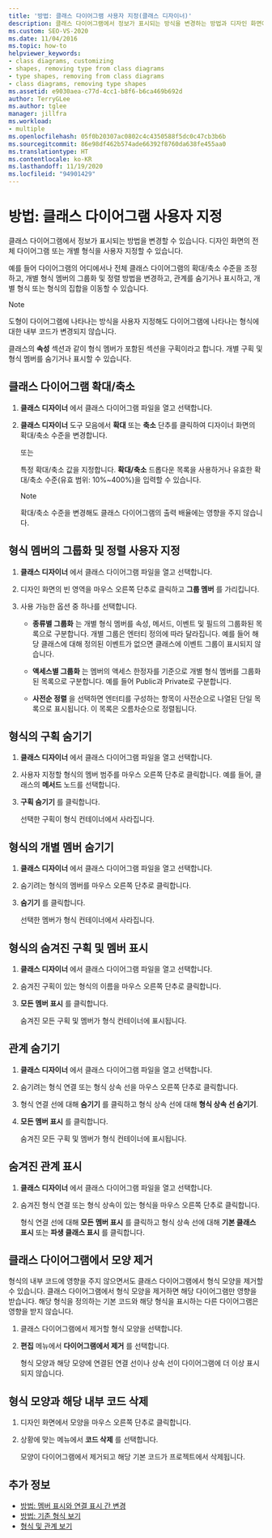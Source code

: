 ```yaml
---
title: '방법: 클래스 다이어그램 사용자 지정(클래스 디자이너)'
description: 클래스 다이어그램에서 정보가 표시되는 방식을 변경하는 방법과 디자인 화면에서 전체 다이어그램 또는 개별 형식을 사용자 지정하는 방법을 알아봅니다.
ms.custom: SEO-VS-2020
ms.date: 11/04/2016
ms.topic: how-to
helpviewer_keywords:
- class diagrams, customizing
- shapes, removing type from class diagrams
- type shapes, removing from class diagrams
- class diagrams, removing type shapes
ms.assetid: e9030aea-c77d-4cc1-b8f6-b6ca469b692d
author: TerryGLee
ms.author: tglee
manager: jillfra
ms.workload:
- multiple
ms.openlocfilehash: 05f0b20307ac0802c4c4350588f5dc0c47cb3b6b
ms.sourcegitcommit: 86e98df462b574ade66392f8760da638fe455aa0
ms.translationtype: HT
ms.contentlocale: ko-KR
ms.lasthandoff: 11/19/2020
ms.locfileid: "94901429"
---
```

# <a name="how-to-customize-class-diagrams"></a>방법: 클래스 다이어그램 사용자 지정

클래스 다이어그램에서 정보가 표시되는 방법을 변경할 수 있습니다. 디자인 화면의 전체 다이어그램 또는 개별 형식을 사용자 지정할 수 있습니다.

예를 들어 다이어그램의 어디에서나 전체 클래스 다이어그램의 확대/축소 수준을 조정하고, 개별 형식 멤버의 그룹화 및 정렬 방법을 변경하고, 관계를 숨기거나 표시하고, 개별 형식 또는 형식의 집합을 이동할 수 있습니다.

> [!NOTE]
> 도형이 다이어그램에 나타나는 방식을 사용자 지정해도 다이어그램에 나타나는 형식에 대한 내부 코드가 변경되지 않습니다.

클래스의 **속성** 섹션과 같이 형식 멤버가 포함된 섹션을 구획이라고 합니다. 개별 구획 및 형식 멤버를 숨기거나 표시할 수 있습니다.

## <a name="zoom-in-and-out-of-the-class-diagram"></a>클래스 다이어그램 확대/축소

1. **클래스 디자이너** 에서 클래스 다이어그램 파일을 열고 선택합니다.

2. **클래스 디자이너** 도구 모음에서 **확대** 또는 **축소** 단추를 클릭하여 디자이너 화면의 확대/축소 수준을 변경합니다.

     또는

     특정 확대/축소 값을 지정합니다. **확대/축소** 드롭다운 목록을 사용하거나 유효한 확대/축소 수준(유효 범위: 10%~400%)을 입력할 수 있습니다.

    > [!NOTE]
    > 확대/축소 수준을 변경해도 클래스 다이어그램의 출력 배율에는 영향을 주지 않습니다.

## <a name="customize-grouping-and-sorting-of-type-members"></a>형식 멤버의 그룹화 및 정렬 사용자 지정

1. **클래스 디자이너** 에서 클래스 다이어그램 파일을 열고 선택합니다.

2. 디자인 화면의 빈 영역을 마우스 오른쪽 단추로 클릭하고 **그룹 멤버** 를 가리킵니다.

3. 사용 가능한 옵션 중 하나를 선택합니다.

    - **종류별 그룹화** 는 개별 형식 멤버를 속성, 메서드, 이벤트 및 필드의 그룹화된 목록으로 구분합니다. 개별 그룹은 엔터티 정의에 따라 달라집니다. 예를 들어 해당 클래스에 대해 정의된 이벤트가 없으면 클래스에 이벤트 그룹이 표시되지 않습니다.

    - **액세스별 그룹화** 는 멤버의 액세스 한정자를 기준으로 개별 형식 멤버를 그룹화된 목록으로 구분합니다. 예를 들어 Public과 Private로 구분합니다.

    - **사전순 정렬** 을 선택하면 엔터티를 구성하는 항목이 사전순으로 나열된 단일 목록으로 표시됩니다. 이 목록은 오름차순으로 정렬됩니다.

## <a name="hide-compartments-on-a-type"></a>형식의 구획 숨기기

1. **클래스 디자이너** 에서 클래스 다이어그램 파일을 열고 선택합니다.

2. 사용자 지정할 형식의 멤버 범주를 마우스 오른쪽 단추로 클릭합니다. 예를 들어, 클래스의 **메서드** 노드를 선택합니다.

3. **구획 숨기기** 를 클릭합니다.

     선택한 구획이 형식 컨테이너에서 사라집니다.

## <a name="hide-individual-members-on-a-type"></a>형식의 개별 멤버 숨기기

1. **클래스 디자이너** 에서 클래스 다이어그램 파일을 열고 선택합니다.

2. 숨기려는 형식의 멤버를 마우스 오른쪽 단추로 클릭합니다.

3. **숨기기** 를 클릭합니다.

     선택한 멤버가 형식 컨테이너에서 사라집니다.

## <a name="show-hidden-compartments-and-members-on-a-type"></a>형식의 숨겨진 구획 및 멤버 표시

1. **클래스 디자이너** 에서 클래스 다이어그램 파일을 열고 선택합니다.

2. 숨겨진 구획이 있는 형식의 이름을 마우스 오른쪽 단추로 클릭합니다.

3. **모든 멤버 표시** 를 클릭합니다.

     숨겨진 모든 구획 및 멤버가 형식 컨테이너에 표시됩니다.

## <a name="hide-relationships"></a>관계 숨기기

1. **클래스 디자이너** 에서 클래스 다이어그램 파일을 열고 선택합니다.

2. 숨기려는 형식 연결 또는 형식 상속 선을 마우스 오른쪽 단추로 클릭합니다.

3. 형식 연결 선에 대해 **숨기기** 를 클릭하고 형식 상속 선에 대해 **형식 상속 선 숨기기**.

4. **모든 멤버 표시** 를 클릭합니다.

     숨겨진 모든 구획 및 멤버가 형식 컨테이너에 표시됩니다.

## <a name="show-hidden-relationships"></a>숨겨진 관계 표시

1. **클래스 디자이너** 에서 클래스 다이어그램 파일을 열고 선택합니다.

2. 숨겨진 형식 연결 또는 형식 상속이 있는 형식을 마우스 오른쪽 단추로 클릭합니다.

   형식 연결 선에 대해 **모든 멤버 표시** 를 클릭하고 형식 상속 선에 대해 **기본 클래스 표시** 또는 **파생 클래스 표시** 를 클릭합니다.

## <a name="remove-a-shape-from-a-class-diagram"></a>클래스 다이어그램에서 모양 제거
형식의 내부 코드에 영향을 주지 않으면서도 클래스 다이어그램에서 형식 모양을 제거할 수 있습니다. 클래스 다이어그램에서 형식 모양을 제거하면 해당 다이어그램만 영향을 받습니다. 해당 형식을 정의하는 기본 코드와 해당 형식을 표시하는 다른 다이어그램은 영향을 받지 않습니다.

1. 클래스 다이어그램에서 제거할 형식 모양을 선택합니다.

2. **편집** 메뉴에서 **다이어그램에서 제거** 를 선택합니다.

     형식 모양과 해당 모양에 연결된 연결 선이나 상속 선이 다이어그램에 더 이상 표시되지 않습니다.

## <a name="delete-a-type-shape-and-its-underlying-code"></a>형식 모양과 해당 내부 코드 삭제

1. 디자인 화면에서 모양을 마우스 오른쪽 단추로 클릭합니다.

2. 상황에 맞는 메뉴에서 **코드 삭제** 를 선택합니다.

     모양이 다이어그램에서 제거되고 해당 기본 코드가 프로젝트에서 삭제됩니다.

## <a name="see-also"></a>추가 정보

- [방법: 멤버 표시와 연결 표시 간 변경](how-to-change-between-member-notation-and-association-notation.md)
- [방법: 기존 형식 보기](how-to-view-existing-types.md)
- [형식 및 관계 보기](designing-and-viewing-classes-and-types.md)
